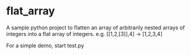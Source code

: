 # flat_array
A sample python project to flatten an array of arbitrarily nested arrays of integers into a flat array of integers. e.g. [[1,2,[3]],4] -> [1,2,3,4]

For a simple demo, start test.py
